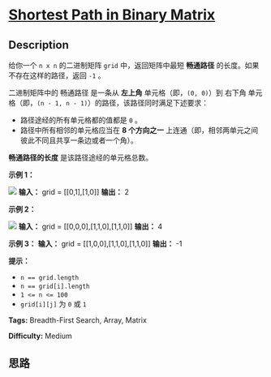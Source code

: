 # [Shortest Path in Binary Matrix][title]

## Description

给你一个 `n x n` 的二进制矩阵 `grid` 中，返回矩阵中最短 **畅通路径** 的长度。如果不存在这样的路径，返回 `-1` 。

二进制矩阵中的 畅通路径 是一条从 **左上角** 单元格（即，`(0, 0)`）到 右下角 单元格（即，`(n - 1, n -
1)`）的路径，该路径同时满足下述要求：

  * 路径途经的所有单元格都的值都是 `0` 。
  * 路径中所有相邻的单元格应当在 **8 个方向之一** 上连通（即，相邻两单元之间彼此不同且共享一条边或者一个角）。

**畅通路径的长度** 是该路径途经的单元格总数。

**示例 1：**

![](https://assets.leetcode.com/uploads/2021/02/18/example1_1.png)
            **输入：** grid = [[0,1],[1,0]]    **输出：** 2    

**示例 2：**

![](https://assets.leetcode.com/uploads/2021/02/18/example2_1.png)
            **输入：** grid = [[0,0,0],[1,1,0],[1,1,0]]    **输出：** 4    

**示例 3：**
            **输入：** grid = [[1,0,0],[1,1,0],[1,1,0]]    **输出：** -1    

**提示：**

  * `n == grid.length`
  * `n == grid[i].length`
  * `1 <= n <= 100`
  * `grid[i][j]` 为 `0` 或 `1`


**Tags:** Breadth-First Search, Array, Matrix

**Difficulty:** Medium

## 思路

[title]: https://leetcode-cn.com/problems/shortest-path-in-binary-matrix

